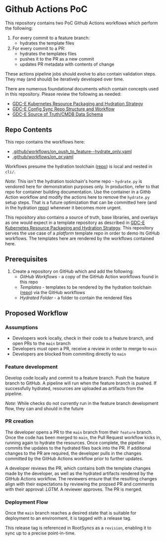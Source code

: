 # Github Actions PoC

This repository contains two PoC Github Actions workflows which perform the following:

1. For every commit to a feature branch:
    * hydrates the template files
1. For every commit to a PR:
    * hydrates the templates files
    * pushes it to the PR as a new commit
    * updates PR metadata with contents of change

These actions pipeline jobs should evolve to also contain validation steps.  They may (and should) be iteratively developed over time.

There are numerous foundational documents which contain concepts used in this repository.  Please review the following as needed:

* [GDC-E Kubernetes Resource Packaging and Hydration Strategy](https://docs.google.com/document/d/1tG3LsA50Gf3frh-SngJqJQH9keqvWfM7qb2gJ94uVyo/edit?tab=t.0#heading=h.17wg41voij6q)
* [GDC-E Config Sync Repo Structure and Workflow](https://docs.google.com/document/d/1JWfGbFlethQLlUAtR3LaZ6oM3nGCMfeg00WjdvouUpM/edit?tab=t.0)
* [GDC-E Source of Truth/CMDB Data Schema](https://docs.google.com/document/d/12Uh_-YwO-5R6-VjgS5ISrZVeD9qya5japFQuCupOQI0/edit?tab=t.0)

## Repo Contents

This repo contains the workflows here:
* [.github/workflows/on_push_to_feature--hydrate_only.yaml](.github/workflows/on_push_to_feature--hydrate_only.yaml)
* [.github/workflows/on_pr.yaml](.github/workflows/on_pr.yaml)

Workflows presume the hydration toolchain ([repo](https://gdc-solutions.git.corp.google.com/enterprise/resource-hyration-cli/)) is local and nested in `cli/`.

_Note_: This isn't the hydration toolchain's home repo - `hydrate.py` is vendored here for demonstration purposes only.  In production, refer to that repo for container building documentation.  Use the container in a Githb Action workflow and modify the actions here to remove the `hydrate.py` setup steps.  That is a future optimization that can be committed here (and in the hydration [repo](https://gdc-solutions.git.corp.google.com/enterprise/resource-hyration-cli/)) whenever it becomes more urgent.

This repository also contains a source of truth, base libraries, and overlays as one would expect in a template repository as described in [GDC-E Kubernetes Resource Packaging and Hydration Strategy](https://docs.google.com/document/d/1tG3LsA50Gf3frh-SngJqJQH9keqvWfM7qb2gJ94uVyo/edit?tab=t.0#heading=h.17wg41voij6q).  This repository serves the use case of a _platform_ template repo in order to demo its GitHub workflows.  The templates here are rendered by the workflows contained here.

## Prerequisites

1. Create a repository on GitHub which and add the following:
    * _GitHub Workflows_ - a copy of the GitHub Action workflows found in this repo
    * _Templates_ - templates to be rendered by the hydration toolchain ([repo](https://gdc-solutions.git.corp.google.com/enterprise/resource-hyration-cli/)) via the GitHub workflows
    * _Hydrated Folder_ - a folder to contain the rendered files

## Proposed Workflow

### Assumptions

* Developers work locally, check in their code to a feature branch, and open PRs to the `main` branch
* Developers must open a PR, receive a review in order to merge to `main`
* Developers are blocked from commiting directly to `main`

### Feature development

Develop code locally and commit to a feature branch.  Push the feature branch to GitHub.  A pipeline will run when the feature branch is pushed.  If successfully hydrated, resources are uploaded as artifacts from the pipeline.

_Note_: While checks do not currently run in the feature branch development flow, they can and should in the future

### PR creation

The developer opens a PR to the `main` branch from their `feature` branch.  Once the code has been merged to `main`, the Pull Request workflow kicks in, running again to hydrate the resources.  Once complete, the pipeline commits the updates to the hydrated files back into the PR.  If additional changes to the PR are required, the developer pulls in the changes committed by the GitHub Actions workflow prior to further updates.

A developer reviews the PR, which contains both the template changes made by the developer, as well as the hydrated artifacts rendered by the GitHub Actions workflow.  The reviewers ensure that the resulting changes align with their expectations by reviewing the propsed PR and comments with their approval: _LGTM_.  A reviewer approves.  The PR is merged.

### Deployment Flow

Once the `main` branch reaches a desired state that is suitable for deployment to an environment, it is tagged with a release tag.

This release tag is referenced in RootSyncs as a `revision`, enabling it to sync up to a precise point-in-time.

